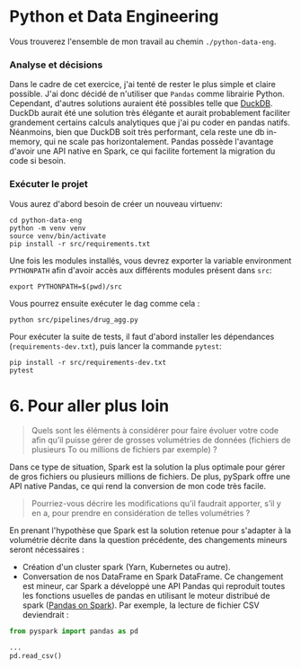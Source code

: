 # Python et Data Engineering

Vous trouverez l'ensemble de mon travail au chemin `./python-data-eng`.

### Analyse et décisions

Dans le cadre de cet exercice, j'ai tenté de rester le plus simple et claire possible. J'ai donc décidé de n'utiliser
que `Pandas` comme librairie Python. Cependant, d'autres solutions auraient été possibles telle que [DuckDB](https://duckdb.org/).
DuckDb aurait été une solution très élégante et aurait probablement faciliter grandement certains calculs analytiques que j'ai pu
coder en pandas natifs. Néanmoins, bien que DuckDB soit très performant, cela reste une db in-memory, qui ne scale pas horizontalement.
Pandas possède l'avantage d'avoir une API native en Spark, ce qui facilite fortement la migration du code si besoin.

### Exécuter le projet

Vous aurez d'abord besoin de créer un nouveau virtuenv:

```shell
cd python-data-eng
python -m venv venv
source venv/bin/activate
pip install -r src/requirements.txt
```

Une fois les modules installés, vous devrez exporter la variable environment `PYTHONPATH` afin d'avoir accès aux différents
modules présent dans `src`:

```shell
export PYTHONPATH=$(pwd)/src
```

Vous pourrez ensuite exécuter le dag comme cela :

```shell
python src/pipelines/drug_agg.py
```

Pour exécuter la suite de tests, il faut d'abord installer les dépendances (`requirements-dev.txt`), puis lancer la commande
`pytest`:

```shell
pip install -r src/requirements-dev.txt
pytest
```


# 6. Pour aller plus loin

> Quels sont les éléments à considérer pour faire évoluer votre code afin qu’il puisse gérer de grosses
volumétries de données (fichiers de plusieurs To ou millions de fichiers par exemple) ?

Dans ce type de situation, Spark est la solution la plus optimale pour gérer de gros fichiers ou plusieurs millions de fichiers. De plus, pySpark offre une API native Pandas, ce qui rend la conversion de mon code très facile.

> Pourriez-vous décrire les modifications qu’il faudrait apporter, s’il y en a, pour prendre en considération de
telles volumétries ?

En prenant l'hypothèse que Spark est la solution retenue pour s'adapter à la volumétrie décrite dans la question précédente, des changements mineurs seront nécessaires :
- Création d'un cluster spark (Yarn, Kubernetes ou autre).
- Conversation de nos DataFrame en Spark DataFrame. Ce changement est mineur, car Spark a développé une API Pandas qui reproduit toutes les fonctions usuelles de pandas en utilisant le moteur distribué de spark ([Pandas on Spark](https://spark.apache.org/docs/latest/api/python/reference/pyspark.pandas/index.html)). Par exemple, la lecture de fichier CSV deviendrait :

```python
from pyspark import pandas as pd

...
pd.read_csv()
```

